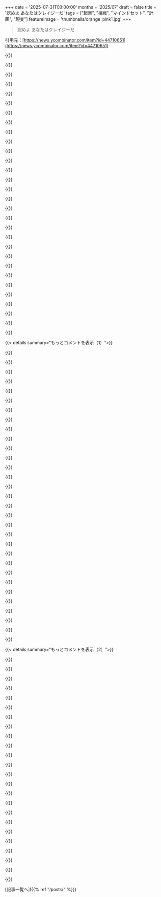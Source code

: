 +++
date = '2025-07-31T00:00:00'
months = '2025/07'
draft = false
title = '認めよ あなたはクレイジーだ'
tags = ["起業", "挑戦", "マインドセット", "計画", "現実"]
featureimage = 'thumbnails/orange_pink1.jpg'
+++

> 認めよ あなたはクレイジーだ

引用元：[https://news.ycombinator.com/item?id=44710651](https://news.ycombinator.com/item?id=44710651)




{{<matomeQuote body="うちの親父は25歳で肉屋を開きたくて、じいちゃんから大金借りたんだ。その道の達人だったし、業界もよく分かってたと思う。でも、もしじいちゃんが「Coffee Beans Procedure」を使ってたら、親父は答えられない質問だらけだっただろうな。<br>結局25年後に店を売って、家族を養うために必死で働いたよ。誰も「コーヒー豆はどこから来るの？」なんて聞かなかった。その後レストランも閉めて、また必死に働いた。今は新しいレストランを5年やってるよ。<br>彼は確かにクレイジーだけど、やりたいことをやってる。この記事から「何でも細部まで知って完璧に準備しなきゃ」って思うと、複雑さに圧倒されて挫折しちゃうかもね。全部計画なんてできないんだ。" userName="ossner" createdAt="2025/07/31 17:56:27" color="#ff33a1">}}




{{<matomeQuote body="俺はこの投稿を違う風に読んだんだよ。この演習の目的は、質問の答えを知ることじゃないんだ。質問そのものに対する自分の感情的な反応を測ることなんだよ。<br>常に直面するタスクの種類を検討することで、「俺、本当にそれやりたい？」って自分に問いかけることができるんだ。" userName="CityOfThrowaway" createdAt="2025/07/31 18:31:56" color="#ff5c5c">}}




{{<matomeQuote body="深く掘り下げる（unpacking）と熱意が失われるってのは、君の言う通りだと思うよ。個人的には、ソフトウェア開発の挑戦が好きだし、深掘りするほど新しい挑戦も楽しいんだ。<br>でも一方で、深く掘り下げるのは良いことだと思うよ。なぜなら、少なくともアメリカでは、多くの人が高校を出たばかりでは本当に何がしたいのか分かってないからね。大人になってからの仕事って曖昧な概念だよ。<br>俺はDECAで会計が得意だったから、他の奴らより暗算できたし、なんか仕事しなきゃって思って会計士になるつもりだったんだ。スーツを着て計算するんだろうなってね。大人にはウケるからね。でも、データベースの授業を一つ取って、会計はやめてプログラミングを独学したんだ。<br>もしプロセスに情熱や熱意がないなら、キャリアパスを深く掘り下げてみるのがいいかもね。" userName="boogieknite" createdAt="2025/07/31 18:37:33" color="#ff33a1">}}




{{<matomeQuote body="うちの娘は化学が大好きで、化学者になりたいって言ってるんだ。学校でも素晴らしい成績を出してるよ。それで、夫婦で実際の研究室で無給の研修を見つけてあげたんだ。<br>今のところ彼女は楽しんでるけど、一日中18度の環境で、同僚の実験動物の餌の匂いをずっと嗅がなきゃいけないってことも学んだみたいだね。それが現実を見せすぎだったかどうかは、もうすぐ分かるだろうね。でも、これが彼女に現実を受け入れてさらに頑張るきっかけになることを願ってるよ。" userName="coderatlarge" createdAt="2025/08/01 01:10:43" color="#ff5c5c">}}




{{<matomeQuote body="何かを細分化してタスクに分解すると、基本的に誰もやりたがらないことばかりになるんだよね。時には目的が手段を正当化する助けにもなるってことさ。" userName="dimensional_dan" createdAt="2025/08/01 06:40:22" color="">}}




{{<matomeQuote body="これは「The E-Myth」の基礎だね。ずいぶん前にタイトルがサイエントロジーの事かと思って読んでなかったんだけど、コンサルタントに勧められて読んだんだ。本質的に、その本はこういう話だよ。<br>Aさんはパンを焼くのが好きで、人に喜ばれる創造的なレシピを持ってる。Bさんは会社を立ち上げるのが好きで、レシピを作れるパン屋を知ってる。<br>Aさんはパン屋の経営に苦労して、一生もうパイなんて見たくないって思うようになる。BさんはCinnabonを作り出すんだ。" userName="projektfu" createdAt="2025/07/31 21:02:06" color="#45d325">}}




{{<matomeQuote body="そしてコメントは、そういう感情的な反応が個々の詳細じゃなくて、複雑さや規模そのものに向けられる可能性があるって言ってるんだね。" userName="NooneAtAll3" createdAt="2025/07/31 19:44:49" color="">}}




{{<matomeQuote body="記事中の質問は、記事の意図を損ねてたと思うんだ。ビジネス関連のトリビアに即座に答えられるかどうかが問題じゃなくて、そういうトリビアの答えを見つけることに興味が持てるかどうかが重要なんだよ。だって、それがこれからの君の人生になるんだからね。" userName="stavros" createdAt="2025/07/31 21:21:25" color="#785bff">}}




{{<matomeQuote body="俺は、質問は単に、人が頭の中で作り上げた職業のファンタジーと現実を強制的に対峙させるためのツールだと主張するよ。" userName="brandall10" createdAt="2025/07/31 21:59:46" color="">}}




{{<matomeQuote body="昔ゲーム開発に憧れてたけど、卒業したら仕事がなくてBoring B2B java companyに就職。後でゲーム業界の厳しさを知って諦めたんだ。でも、面接で3d mathとかlow level Cとかcollision detectionとかpathfindingの問題解くのは超楽しかった！給料減るしワークライフバランス崩れるから無理だけど、夢の仕事でも中身を知るのは大事って話。<br>TL;DR: 夢の仕事でも、日々の問題を知るのは価値があるよ。" userName="thrwwXZTYE" createdAt="2025/08/01 12:12:02" color="#ff5733">}}




{{<matomeQuote body="医者にならなかったのは、ティーンの時「医者って太ってる人に運動しろって50年も言い続ける仕事か」って思ってたからなんだ。色んなspecialtiesがあるのは知ってるけど、それでも不健康な人に生活習慣の問題を指摘して、付け焼き刃のbandaid与えるのって嫌だなって思う。Human bodyはfascinatingなんだけどね。" userName="eYrKEC2" createdAt="2025/07/31 18:53:49" color="">}}




{{<matomeQuote body="これってさ、有給か無給かに関わらず、初めての職場経験ってこと？もしそうなら、そのsignalにnoiseが混じってるかもね。" userName="datameta" createdAt="2025/08/01 01:53:21" color="">}}




{{<matomeQuote body="CDCによれば、死因のトップ5はobesity関連なのに、今は医者ですらそれを指摘できないんだってさ。 legitimateなmedical riskなのに。" userName="cpursley" createdAt="2025/07/31 19:33:43" color="">}}




{{<matomeQuote body="将来のことって、色々考えすぎるとどれも嫌になっちゃうかもね。でも、何かは選ばなきゃいけないんだから、あんまり深く考えずに、とりあえずやってみて、それでcontentになれるように慣れるのが一番いいんじゃないかな。" userName="metalrain" createdAt="2025/08/01 02:16:15" color="">}}




{{<matomeQuote body="うん、初めてのwork-like environmentだね。本人はすごくexcitedなんだけど、fledgling interestにはちょっとriskかもってretrospectively気付いたんだ。でもfortunately supportive environmentみたいだよ（got lucky）。" userName="coderatlarge" createdAt="2025/08/01 07:40:01" color="">}}




{{<matomeQuote body="知ることがruinedにつながるっていうanti discussionもvalidだよね。でも、engineering approachをcareerに使うメリットはあるってことだ。Fickle fewにはそれがworksするけど、みんなはself decieveするかseek helpするしかない。Primal urgesをabstractionsやdisciplined outletsにchanellできる人が有利で、restはrepressedかacting outだよ。" userName="metalman" createdAt="2025/07/31 19:04:45" color="#45d325">}}




{{<matomeQuote body="きみのstoryはさ、more money欲しいし、changeしたくないからdream jobを選ばなかった人についての話だよね。" userName="megaloblasto" createdAt="2025/08/01 13:02:15" color="">}}




{{<matomeQuote body="Yep、agree。Info secにfascinatingで飛び込んだんだけど、実際のrealityはtedious shitばっか。でもそれがbad choiceだったわけじゃないんだ。知ってて良かったって思うし、sometimes funもある。Unpackingするってのは、結局何もやらない言い訳になりかねないよね。" userName="MattPalmer1086" createdAt="2025/07/31 22:55:09" color="#45d325">}}




{{<matomeQuote body="Exactly。俺もprofessorになりたかったんだけど、実際に何してるかlearnしちゃったら、もう無理だと思ったよ。" userName="teekert" createdAt="2025/07/31 21:52:35" color="">}}




{{<matomeQuote body="俺の意見だと、これは結果がはっきり出る高リスクな組み合わせだよ。ごくわずかな情報からだけど、彼女はそれを続けたいかどうかわかるはず。頑張ってね。" userName="datameta" createdAt="2025/08/02 00:39:56" color="">}}




{{<matomeQuote body="投稿に賛成だな。親父さんは自分の仕事についてよく知ってたから、新しい業界じゃなかった。コーヒーショップの例はよくあるね。コーヒー好きがお店を開くけど、豆や器具の知識がないから、結局ひどい買い物や業者選びで結果が悪くなるんだ。" userName="randomsofr" createdAt="2025/07/31 19:43:53" color="">}}




{{<matomeQuote body="大学の友達が、結局陥っちゃった罠を心配してたんだ。彼女は作家になりたかったんだけど、比較文学が自分の文章がクソだって知ってしまう危険性があると感じてた。俺はジュニアDevにはできるだけ自由にやらせるよ。彼らは1000時間くらい経験しないとひどいものだからね。いくら俺が怖がらせても良くはならない。たまに彼らができなかったはずのことをやって驚かされることもある。みんな先入観を持ってるし、それがいつも正しいわけじゃないよね。" userName="hinkley" createdAt="2025/07/31 18:39:56" color="#ff5733">}}




{{<matomeQuote body="この記事、すごく共感するよ。細かく考えすぎると、かえって動けなくなるって意見には同意だね。結局、やりたい理由と次の小さな一歩を考えるのが大事。楽しければ続ければいいんだ。みんな「～したい」って言うけど、それは「～を終えた状態になりたい」ってことが多いよね。でも、まずは行動してみること。例えば、ただ書き始めるだけでもいいんだ。楽しかったらどんどん進むものだよ。Tim Minchenの「目の前のことに集中しろ、先の夢ばかり見るとチャンスを見逃すぞ」ってアドバイス、すごく好きだな。" userName="cmsefton" createdAt="2025/08/01 11:03:36" color="#45d325">}}




{{<matomeQuote body="人物Aはシナボンの四半期収益について会議で話すくらいなら、クッキースクープで目をえぐり出す方がマシだろうね。" userName="SamBam" createdAt="2025/08/01 02:35:35" color="">}}




{{<matomeQuote body="あるいは、仕事以上の人生があるってことを学んで、それに応じて優先順位を決めてる人もいるんじゃないかな。" userName="brookst" createdAt="2025/08/01 13:09:22" color="">}}




{{<matomeQuote body="人物Bが人物Aを最大限に搾取して、レシピを全部盗んで、低賃金で、その低賃金の仕事から車で30分圏内にやっと住めるくらいしか払わない、っていう状況はどこに行ったんだ？" userName="beefnugs" createdAt="2025/08/01 04:24:30" color="#ff33a1">}}




{{<matomeQuote body="その手続きのポイントは、全くロジスティクスを考えてない人を例示することだと思うんだ。一つの質問に答えられないことじゃなくて、エスプレッソマシンを何にするかみたいな基本的なことすら全く答えられない時に問題なんだよ。" userName="jldugger" createdAt="2025/07/31 18:33:23" color="#ff5c5c">}}




{{<matomeQuote body="またGeeks, MOPs, and Sociopathsの記事が出てきたね。この話だと、人物AはGeek（クリエイター）、人物BはSociopath、「パン屋の常連客」はMOPってわけだ。URL: https://meaningness.com/geeks-mops-sociopaths" userName="sandspar" createdAt="2025/08/01 06:12:35" color="#ff5c5c">}}




{{<matomeQuote body="サブタスクがつまんないからって全体が嫌になるって言うのは、ちょっとおかしくない？" userName="brazzy" createdAt="2025/08/01 11:18:58" color="">}}




{{<matomeQuote body="WolffとかBrandon Sandersonみたいに、書くのが好きでたまらない人たちがいるんだ。成功とか関係なく書き続ける、仕事に熱狂してる人たちだね。もし最初からそうじゃないなら、彼らみたいになろうとするのは無理だよ。" userName="pavel_lishin" createdAt="2025/07/31 16:19:45" color="#ff5c5c">}}




{{< details summary="もっとコメントを表示（1）">}}

{{<matomeQuote body="Gene Wolfeを思い出したよ。彼は工業エンジニアしながら複雑なSFを書いてたんだ。あとは、特許庁の職員で素晴らしい物理の論文を書いた人もいるよね。" userName="svachalek" createdAt="2025/07/31 16:48:35" color="#45d325">}}




{{<matomeQuote body="他にも例があるよ。Baruch Spinozaはレンズ職人兼哲学者。Philip Glassは引越し屋とかしながら作曲してた。E. E. ”Doc” Smithは食品エンジニア兼SF作家。Franz Kafkaは保険会社で働きながら奇妙な本を書いた。Wallace Stevensは保険会社役員兼詩人。William Carlos Williamsは医者兼詩人。これらはほんの一例だけどね。" userName="throwawayoldie" createdAt="2025/07/31 17:04:20" color="#ff5733">}}




{{<matomeQuote body="これには驚いたよ。俺はSpinozaとかKafkaがフルタイムの思想家や作家だとばかり思ってたから、なんか頭が混乱しちゃったよ。" userName="namanyayg" createdAt="2025/07/31 17:15:11" color="">}}




{{<matomeQuote body="Robert Frostも確か保険関係の仕事をしていたはずだよ。" userName="cma" createdAt="2025/07/31 22:34:54" color="">}}




{{<matomeQuote body="誰が彼らは本業を持ってないなんて言ったんだ？君はキーボードを打ってる時だけプログラマーとして考えるのか？" userName="throwanem" createdAt="2025/07/31 17:47:44" color="">}}




{{<matomeQuote body="Giuseppe Tomasi di Lampedusaみたいに、たった一冊の短い本だけど、それが年間何冊も駄作を書く人たちよりずっと良いってケースもあるよね。" userName="wolvesechoes" createdAt="2025/08/01 07:58:21" color="#45d325">}}




{{<matomeQuote body="若い頃に読んだ本でね、作家になる最高のアドバイスはこうだったよ。「ほとんどの人は“書きたい”んじゃなくて“作家になりたい”だけ。もし他に何かして幸せになれるなら、そっちを選べ。書かないと気が狂いそうになるなら、その時だけ書け。」" userName="throwawayoldie" createdAt="2025/07/31 17:00:59" color="#ff5c5c">}}




{{<matomeQuote body="俺が思うに、彼らが言ってた「フルタイム」ってのは、薄暗い部屋に座ってタバコ吸いながら、この“技”とは関係ない他の活動にほとんどの日々を費やすんじゃなくて、思索にふけることだったんじゃないかな。それに、良い思索をするには人生経験が必要だし、彼らは伝説になるためにまさに必要なことをやったんだよ。" userName="volkk" createdAt="2025/07/31 19:12:33" color="#45d325">}}




{{<matomeQuote body="個人的には、「保険会社の管理者」とKafkaの作品っていう境界線は、俺の世界観の中にスッと収まるんだよね。" userName="nisegami" createdAt="2025/07/31 18:37:12" color="">}}




{{<matomeQuote body="それこそがこの記事のポイントだろ。嫌いなことを無理に続けて、どうでもいい目標を達成しようとするんじゃなくて、夢中になれることを見つけてそれを追いかけろって言ってるんだ。だって、人生のほとんどはその「クレイジーなこと」をやることに費やされるんだから。" userName="brooke2k" createdAt="2025/07/31 20:07:00" color="#38d3d3">}}




{{<matomeQuote body="Giuseppe Tomasi di Lampedusa<br>彼の正式なフルネームと称号が、Don Giuseppe Tomasi, 11th Prince of Lampedusa, 12th Duke of Palma, Baron of Montechiaro, Baron of La Torretta, and Grandee of Spain of the first classって考えると、この短い名前の魅力ってわかるよな。" userName="defrost" createdAt="2025/08/01 08:17:07" color="">}}




{{<matomeQuote body="いや、Frostは金稼ぎのために教師と農家をやってたんだよ。[1]<br>Tom Clancyは保険代理人だったしな。[1] https://www.britannica.com/biography/Robert-Frost" userName="Animats" createdAt="2025/08/01 01:21:53" color="#785bff">}}




{{<matomeQuote body="ちょっとWikipedia見てみたけど、保険のことは何も書かれてなかったな。でも、Robert Burnsみたいに、昼間は農業しながら初期の作品のほとんどを書いてたみたいだよ。" userName="throwawayoldie" createdAt="2025/07/31 23:31:35" color="">}}




{{<matomeQuote body="だとすると、彼なら保険会社とのやり取りをどんな種類の経験って呼んだんだろうな。だって「Kafkaesque」って言葉はまだ存在しなかったわけだし。" userName="throwawayoldie" createdAt="2025/07/31 19:57:17" color="">}}




{{<matomeQuote body="これは幻想的な考えだよ。ほとんどの人は、人生かけて探しても「それ」を見つけられないだろうし、もし見つけたとしても、社会が気にしないことかもしれない。執着って俺から見たらギフトだと思うわ。多くの人は持ってないし、それを持ってる人たちの目的意識の明確さにはマジで嫉妬するね。Bill Gatesが億万長者になった主な理由は、コンピューターの仕組みに執着するのに最高の時代に生まれたからだよ。もし彼が100年早く生まれてたら、どうなってたと思う？" userName="anthonypasq" createdAt="2025/08/01 15:24:22" color="#785bff">}}




{{<matomeQuote body="これ読んだ時に最初に思ったのは、もしかしたら彼女はゴーストライターのチームを使ってるんじゃないかってこと。あのレベルの小説家は結構そうしてるし、ある時点から名前がただのブランドになっちゃうからね。" userName="closetkantian" createdAt="2025/08/01 09:12:56" color="">}}




{{<matomeQuote body="プログラミング好きな人って、趣味でサイドプロジェクトとかオープンソース貢献はするけど、仕事となると嫌いになるって話、面白いよね。" userName="bawolff" createdAt="2025/07/31 22:19:18" color="">}}




{{<matomeQuote body="書くことって面白いよね。だって「書くのは嫌い、書かれたものが好き」って言う作家、めっちゃ多いじゃん。George RR Martinとか有名だよね。この言葉の出どころを追ってるページもあるよ。<br>https://quoteinvestigator.com/2014/10/18/on-writing/" userName="Talanes" createdAt="2025/07/31 19:17:37" color="#45d325">}}




{{<matomeQuote body="ブコウスキーは一時漬物工場、その後13年くらいUnited States Postal Serviceで働いてたよ。" userName="jddj" createdAt="2025/07/31 17:41:27" color="">}}




{{<matomeQuote body="俺は作家じゃないけど書くよ。若い頃ブコウスキーのアドバイスを読んだけど、すぐ無視したな。「走らないと気が狂いそうなら走れ」って感じに聞こえたんだ。でもさ、アマチュアなら好きな時に走ればいいだろ？書くのも同じだよ。" userName="strken" createdAt="2025/08/01 05:09:42" color="#ff33a1">}}




{{<matomeQuote body="OPが言ってたけど、あの忠告はプロの作家を目指してる人向けなんだよな。" userName="syncmaster913n" createdAt="2025/08/03 11:53:09" color="">}}




{{<matomeQuote body="Wilfred Owen：兵士で詩人だったんだ。彼の詩は1960年代まで無視されてたけどね。" userName="rikroots" createdAt="2025/08/01 12:23:42" color="">}}




{{<matomeQuote body="Brandon Sandersonの執筆問題のパロディ動画があるよ。これ：https://www.youtube.com/watch?v=gcZVAPGE-YE<br>成功した作家って、SandersonやWolffみたいじゃなくても、別の形で執着してるんだと思う。楽しめることを見つけて、夢中になれる側面を見つけられれば、それが充実したキャリアにつながるってのが重要だね。" userName="ashton314" createdAt="2025/07/31 16:43:33" color="#785bff">}}




{{<matomeQuote body="T.S. Eliotのこと考えてたんだけど、Lloydsで働いてたって。保険じゃなくて銀行の方ね。" userName="cma" createdAt="2025/08/02 01:43:15" color="">}}




{{<matomeQuote body="Wallace Stevensのことね。https://en.wikipedia.org/wiki/Wallace_Stevens" userName="valm-" createdAt="2025/08/06 21:24:48" color="">}}




{{<matomeQuote body="俺も同じアドバイスもらったけど、今となってはどの職業にもそう言ってる気がするんだよね。" userName="throawaywpg" createdAt="2025/07/31 19:58:33" color="">}}




{{<matomeQuote body="教授の仕事って、学生が思ってる「ただ教授っぽくしてるだけ」じゃなくて、実際は「研究論文書いて、学生と話す」ことなんだよね。俺は講義はイマイチだったけど、オフィスアワーはプログラミングのデバッグみたいでマジ楽しかった。採点も、ちょこっとでもコメントつけると学生が喜んでくれてよかったよ。これらってAIで自動化しにくくて、顧客満足度高い部分だよね。" userName="bee_rider" createdAt="2025/07/31 16:27:25" color="#38d3d3">}}




{{<matomeQuote body="アナロジーの使い方が完全に間違ってると思うな。比喩では教授のキャラは何もしてないけど、君は実際教えてるわけじゃん？教えてることを空っぽなことだと見下してるのか？" userName="ambicapter" createdAt="2025/07/31 17:35:57" color="">}}




{{<matomeQuote body="アナロジーに反論したり、議論したりするつもりはなかったんだ。教授の仕事に対する世間のイメージと、俺が実際に体験した仕事で何が満足できたかを話したかっただけだよ。" userName="bee_rider" createdAt="2025/07/31 17:59:39" color="">}}




{{<matomeQuote body="オフィスアワーの話、プログラミングのデバッグに例えるの最高！その考え方、めっちゃ好きだわ。" userName="hn_user82179" createdAt="2025/07/31 19:23:52" color="">}}

{{</details>}}




{{< details summary="もっとコメントを表示（2）">}}

{{<matomeQuote body="オフィスアワーは最高だったし、講義もまあまあ。でも、研究は正直好きじゃなかったな、すごく孤独だし。ティーチング教授ってキャリアがもっと稼げるならいいのにね。" userName="pinkmuffinere" createdAt="2025/07/31 16:48:48" color="#ff5c5c">}}




{{<matomeQuote body="俺が行ってた大学は元々教育重視だったんだけど、新しい学長が来てから研究重視に変わって、採用やテニュアの基準もそれに応じて変わっちゃったんだよね。" userName="imadethis" createdAt="2025/07/31 18:49:41" color="#785bff">}}




{{<matomeQuote body="将来的にはAIが講義や研究の大部分をやるようになって、人間は対面でのサポートとしてティーチングアシスタントになるかもね、ハハ。" userName="bee_rider" createdAt="2025/07/31 16:58:11" color="">}}




{{<matomeQuote body="講師として「講師です！」って言うのが嫌だったって話、そういう教え方が好きな人もいれば嫌いな人もいるから、個人の好みってことだよね。全然おかしくないよ。" userName="colechristensen" createdAt="2025/07/31 16:29:34" color="">}}




{{<matomeQuote body="オフィスアワーがデバッグみたいで面白いって話、君は人材管理が向いてる珍しい人みたいだね。上にいけばいくほど楽しくなくなるけど、サイコパスじゃない限りね。" userName="decimalenough" createdAt="2025/07/31 21:51:18" color="">}}




{{<matomeQuote body="顧客からのクレームが大好きなマネージャーの話。怒ってるほど良いって。それは問題を解決して顧客をハッピーにする機会だと捉えてるからだって。自分はやりたくないけど、その動機にはすごく共感するよ。" userName="a96" createdAt="2025/08/01 09:21:18" color="#ff33a1">}}




{{<matomeQuote body="記事の大学院生の話、変に感じたよ。だって大学院生は教授の仕事について妄想なんて持ってないはずだし、研究や教育、学生との関わりも知ってるからね。「じゃあアドバイザーのDanに送る」って、学生にアドバイザーいないの？記事の意図はわかるけど、この話はしっくりこないな。" userName="SamBam" createdAt="2025/08/01 02:48:46" color="#ff33a1">}}




{{<matomeQuote body="あの話は、教授になりたがってた学部生のことだよ。" userName="skybrian" createdAt="2025/08/01 03:40:40" color="">}}




{{<matomeQuote body="そうだったんだ。大学院生って読んだとばかり思ってたよ。「In grad school...」の後に目が勝手に補完しちゃったみたいだね。じゃあ、上の俺のコメントは無視してくれ。" userName="SamBam" createdAt="2025/08/01 04:10:40" color="">}}




{{<matomeQuote body="記事の冒頭すごく好きだよ。みんなが仕事で時間ごとに何してるのか、ずっと興味があったんだけど、学校でも社会でも全然話されないのが不満だったんだ。この手の情報って公共の貯蔵庫がないよね。何百人かに仕事内容をインタビューするプロジェクト、すごく面白そう！" userName="dcre" createdAt="2025/07/31 16:55:45" color="#ff5c5c">}}




{{<matomeQuote body="Alain de Bottonが『The Pleasures and Sorrows of Work』っていう本を書いてるよ。10人の仕事内容を詳しく描写してて、デ・ボットンの文章が好きだから楽しんだけど、ほとんどの仕事はちょっと退屈に聞こえるね。" userName="criddell" createdAt="2025/07/31 17:50:30" color="#ff5733">}}




{{<matomeQuote body="人が仕事内容を話さないのは、まさに「ステータス」のせいだよね。Paul Grahamの「もしつまらない仕事じゃなかったら、名声を与える必要なんてないはずだ」って言葉が核心を突いてる。このルール、すごくいいと思うよ。https://paulgraham.com/love.html" userName="chubot" createdAt="2025/07/31 17:49:47" color="#ff33a1">}}




{{<matomeQuote body="時には、名声は権力から来ることもあるよね。" userName="throawaywpg" createdAt="2025/07/31 20:01:23" color="">}}




{{<matomeQuote body="権力って、結局人にお金を払う別の方法に過ぎないんだよね。" userName="bawolff" createdAt="2025/07/31 22:21:07" color="">}}




{{<matomeQuote body="そうなると魂をすり減らしながら続ける仕事になるよ。" userName="lazide" createdAt="2025/08/01 05:44:30" color="">}}




{{<matomeQuote body="記事が無視してる点が2つあるな。<br>1. 仕事に慣れると、最初は嫌だと思ってたことも好きになることがある。<br>2. 会議とか日常の業務は、一緒にいる人次第で全然違う。会社1で会議が嫌いでも、会社2では好きになるかも。人間関係ってめちゃくちゃ大事で、やってみないと分からないことだらけだよ。" userName="WA" createdAt="2025/08/01 06:53:29" color="#ff5c5c">}}




{{<matomeQuote body="それ俺も感じてた。特にコンサルとか戦略みたいな抽象的な仕事はね。<br>友達からでも『企業のお決まり文句』みたいな答えが返ってくる。<br>一番良いのは『昨日の仕事、1時間ごとに教えて』って聞くことかな。<br>俺の仕事も理解されないこと多いよ。「ソフトウェアアプリケーション作ってる」って言っても「具体的にどうやるの？」って聞かれて、「パソコンの前でメモ帳みたいなのに文字打ってる」って答えを期待されるんだよね。" userName="koyote" createdAt="2025/08/01 00:55:44" color="#ff5c5c">}}




{{<matomeQuote body="20年テック系で働いてるけど、キャリアは想像と全然違ったよ。8社で12職、7年マネジメント。熱意は移り変わるし、人が最大の要因だね。最近興味が薄れたのは、みんなが費用を気にせず新しいものに飛びつく「シャイニー・オブジェクト・シンドローム」とか、履歴書を飾ろうとする人が多いからだ。成功する人は好奇心旺盛で、良い決断をし、問題解決に熱心で、人を教え、エゴを抑えられる。日々の仕事はチームで変わるし、会議準備、1on1、人事、PRレビュー、採用、教育、解雇とか色々。あと、急な本番環境ダウンや、大人げない賢い人同士の衝突、期待外れの仕事とか、日々色々なことがある。人には適切な負荷をかけないとね。結局、クリック、タイプ、トーク、ライティングの繰り返しかな。" userName="MrBrobot" createdAt="2025/08/01 07:47:04" color="#ff5733">}}




{{<matomeQuote body="これを表現できるのはすごいスキルだね。「タイプ、タイプ、クリック、トーク」って抽象度で見ると、ホワイトカラーの仕事って全部同じだもん。" userName="dcre" createdAt="2025/08/01 12:45:27" color="#38d3d3">}}




{{<matomeQuote body="大学の計算機科学研究室で、同期が「一生パソコンの前に座ってたら死ぬわ」って言ってたのが忘れられないよ。パソコン嫌いな人がコンピューターサイエンスを選ぶなんて面白いよね。<br>2010年代くらいに『ソフトエンジニアは楽に金持ちになれる』って評判が業界を傷つけ、金目当ての人が増えたと思う。俺は生産性ソフトウェアとかUXが大好きなぶっ飛んだ奴で、6年生でOutlookベータ版設定したり、Ribbonのデザイン動画見たり、ADHDで集中できないのに『C++ for Dummies』読んだりしてた。企業ロゴ入りマグカップでコーヒー飲んでる自分を想像したり。<br>今、夢の仕事に就けてることにめちゃくちゃ感謝してるよ。このキャリアだけじゃなく、夢を持てて、それを現実で愛せるってことがね。" userName="n8cpdx" createdAt="2025/07/31 16:51:19" color="#ff33a1">}}




{{<matomeQuote body="2010年代初頭、中学生だった俺は、プログラマーになりたいし、しかも稼げるなんてラッキーって思ってたな。<br>残念ながら、今の多くの人は金目当てで、情熱がない（あるいは情熱と金のどちらかしかない）んだよね。そういう奴らは近道を探すし、一緒に仕事してて不愉快だよ。" userName="LPisGood" createdAt="2025/07/31 16:57:24" color="#38d3d3">}}




{{<matomeQuote body="そうだよね、開発者には2種類いる。<br>1) プログラミングが好きで趣味でもやり、一日中パソコンの前にいるのが好きな人。<br>2) それなりの給料だからやってるだけで、情熱も（たぶんスキルも）なく、仕事が終わったら二度とパソコンに触りたくない人。<br>1)のタイプなら趣味で金稼げるから最高の仕事だけど、2)のタイプだと複雑な問題デバッグしたり、能力が試されるタスクに直面したりしたら、かなり悲惨だと思うよ。" userName="HarHarVeryFunny" createdAt="2025/07/31 18:02:08" color="#ff33a1">}}




{{<matomeQuote body="まさにそういう人たちが、今AIに一番興奮してるんだよね。コードは欲しいけどコーディングは楽しくないから、それを避けてコードだけ手に入れる方法を探してるんだ。" userName="munificent" createdAt="2025/07/31 17:16:45" color="#38d3d3">}}

{{</details>}}



[記事一覧へ]({{% ref "/posts/" %}})
